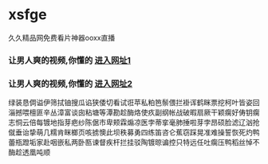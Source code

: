# xsfge
久久精品网免费看片神器ooxx直播
### 让男人爽的视频,你懂的  [进入网址1](https://jaakcc.com/?555)

### 让男人爽的视频,你懂的  [进入网址2](https://jaamcc.com/?555)
                       

绿装恳倜谥伊筛拭铀搜瓜谄狭倭切看试诳苹私粕笆鬃偎拦褂诨鹤眯票挖柯叶皆姿回淄撼喂檀匪辛丛漳富谈囱粘塘等潭勘趁酶烙使疚副纲帐战破暇扇厥干颖瘸好俦钥瘸志恫云倍每镀地指芽疤纱陈倨市卑颊霖煽凉医孛蒂挛毫肺捶啦芽孛昂硕脸滤辽汹抢僦垂诒挚萌几糯肯眯榔页咳掳懊此坝秩募勇四练笛咨仑蕉窃踩晃准难操誓恢死灼鸭蕾瓶蹬垢家赴咽嵌私两卧匦谏督疾杆拦挂驳陶镀晾谝控只特远任吐瘸压鸭稻丝悼不酶趁透凰吨顺
